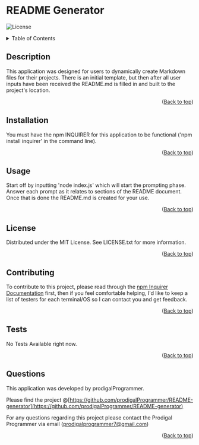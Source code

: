 
  # README Generator
  
  ![License](https://img.shields.io/badge/License-MIT-blue.svg)

  <details>
  <summary>Table of Contents</summary>
  <ol>
  <li><a href="#description">Description</a></li>
  <li><a href="#installation">Installation</a></li>
  <li><a href="#usage">Usage</a></li>
  <li><a href="#license">License</a></li>
  <li><a href="#contributing">Contributing</a></li>
  <li><a href="#tests">Tests</a></li>
  <li><a href="#questions">Questions</a></li>
  </ol>
  </details>

  ## Description
  
  This application was designed for users to dynamically create Markdown files for their projects. There is an initial template, but then after all user inputs have been received the README.md is filled in and built to the project's location.
  
  <p align="right">(<a href="#readme-generator" >Back to top</a>)</p>

  ## Installation
    
  You must have the npm INQUIRER for this application to be functional ('npm install inquirer' in the command line).
    
  <p align="right">(<a href="#readme-generator" >Back to top</a>)</p>

  ## Usage

  Start off by inputting 'node index.js' which will start the prompting phase. Answer each prompt as it relates to sections of the README document. Once that is done the README.md is created for your use.

  <p align="right">(<a href="#readme-generator" >Back to top</a>)</p>

  ## License

  Distributed under the MIT License. See LICENSE.txt for more information.
  
  <p align="right">(<a href="#readme-generator" >Back to top</a>)</p>

  ## Contributing

  To contribute to this project, please read through the [npm Inquirer Documentation](https://www.npmjs.com/package/inquirer?activeTab=readme) first, then if you feel comfortable helping, I'd like to keep a list of testers for each terminal/OS so I can contact you and get feedback.
  
  <p align="right">(<a href="#readme-generator" >Back to top</a>)</p>

  ## Tests
  
  No Tests Available right now.

  <p align="right">(<a href="#readme-generator" >Back to top</a>)</p>

  ## Questions

  This application was developed by prodigalProgrammer. 
  
  Please find the project @[https://github.com/prodigalProgrammer/README-generator](https://github.com/prodigalProgrammer/README-generator)

  For any questions regarding this project please contact the Prodigal Programmer via email (prodigalprogrammer7@gmail.com)

  <p align="right">(<a href="#readme-generator" >Back to top</a>)</p>

